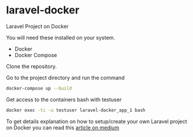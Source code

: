 # laravel-docker
Laravel Project on Docker

You will need these installed on your system.

- Docker
- Docker Compose


Clone the repository.

Go to the project directory and run the command 

```bash
docker-compose up --build
```

Get access to the containers bash with testuser

```bash
docker exec -ti -u testuser laravel-docker_app_1 bash
```

To get details explanation on how to setup/create your own Laravel project on Docker you can read this [article on medium]()
